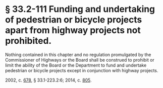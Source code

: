 # § 33.2-111 Funding and undertaking of pedestrian or bicycle projects apart from highway projects not prohibited.

<p>Nothing contained in this chapter and no regulation promulgated by the Commissioner of Highways or the Board shall be construed to prohibit or limit the ability of the Board or the Department to fund and undertake pedestrian or bicycle projects except in conjunction with highway projects.</p><p>2002, c. <a href='http://lis.virginia.gov/cgi-bin/legp604.exe?021+ful+CHAP0678'>678</a>, § 33.1-223.2:6; 2014, c. <a href='http://lis.virginia.gov/cgi-bin/legp604.exe?141+ful+CHAP0805'>805</a>.</p>